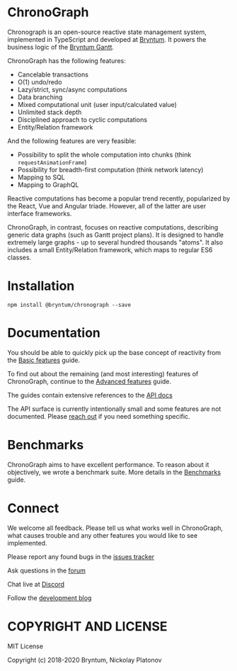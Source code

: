 [//]: # (The canonical source of this file is '/docs_src/README.md')
[//]: # (Do not edit the /README.md directly)

ChronoGraph
===========

Chronograph is an open-source reactive state management system, implemented in TypeScript and developed at [Bryntum](https://www.bryntum.com/). It powers the business logic of the [Bryntum Gantt](https://www.bryntum.com/examples/gantt/advanced).

ChronoGraph has the following features: 

- Cancelable transactions
- O(1) undo/redo
- Lazy/strict, sync/async computations
- Data branching
- Mixed computational unit (user input/calculated value)
- Unlimited stack depth
- Disciplined approach to cyclic computations
- Entity/Relation framework

And the following features are very feasible:

- Possibility to split the whole computation into chunks (think `requestAnimationFrame`) 
- Possibility for breadth-first computation (think network latency)
- Mapping to SQL
- Mapping to GraphQL

Reactive computations has become a popular trend recently, popularized by the React, Vue and Angular triade. However, all of the latter are user interface frameworks. 

ChronoGraph, in contrast, focuses on reactive computations, describing generic data graphs (such as Gantt project plans). It is designed to handle extremely large graphs - up to several hundred thousands "atoms". It also includes a small Entity/Relation framework, which maps to regular ES6 classes.



Installation
=============

```
npm install @bryntum/chronograph --save 
```

Documentation
=============

You should be able to quickly pick up the base concept of reactivity from the [Basic features](https://bryntum.github.io/chronograph/docs/modules/_src_guides_basicfeatures_.html#basicfeaturesguide) guide.

To find out about the remaining (and most interesting) features of ChronoGraph, continue to the [Advanced features](https://bryntum.github.io/chronograph/docs/modules/_src_guides_advancedfeatures_.html#advancedfeaturesguide) guide.

The guides contain extensive references to the [API docs](https://bryntum.github.io/chronograph/docs/)

The API surface is currently intentionally small and some features are not documented. Please [reach out](https://discord.gg/jErxFxY) if you need something specific.


Benchmarks
==========

ChronoGraph aims to have excellent performance. To reason about it objectively, we wrote a benchmark suite.
More details in the [Benchmarks](https://bryntum.github.io/chronograph/docs/modules/_src_guides_benchmarks_.html#benchmarksguide) guide.

Connect
=======

We welcome all feedback. Please tell us what works well in ChronoGraph, what causes trouble and any other features you would like to see implemented.

Please report any found bugs in the [issues tracker](https://github.com/bryntum/chronograph/issues)

Ask questions in the [forum](https://bryntum.com/forum/viewforum.php?f=53)

Chat live at [Discord](https://discord.gg/jErxFxY)

Follow the [development blog](https://dev.to/chronograph/)


COPYRIGHT AND LICENSE
=================

MIT License

Copyright (c) 2018-2020 Bryntum, Nickolay Platonov
